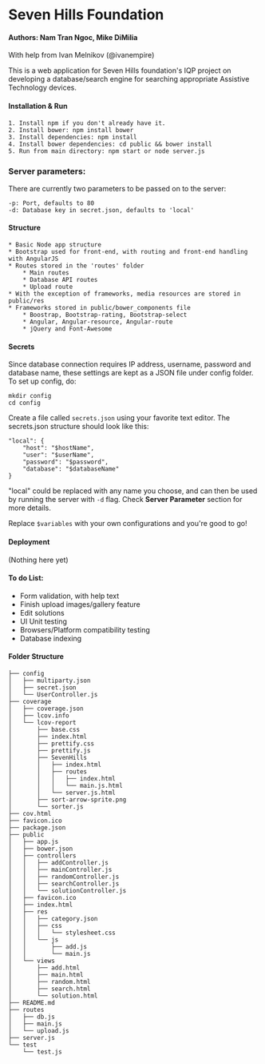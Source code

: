 # Seven Hills Foundation

#### Authors: Nam Tran Ngoc, Mike DiMilia
With help from Ivan Melnikov (@ivanempire)

This is a web application for Seven Hills foundation's IQP project on developing a database/search engine for searching appropriate Assistive Technology devices. 

#### Installation & Run

    1. Install npm if you don't already have it.
    2. Install bower: npm install bower
    3. Install dependencies: npm install
    4. Install bower dependencies: cd public && bower install
    5. Run from main directory: npm start or node server.js

### Server parameters:

There are currently two parameters to be passed on to the server:
    
    -p: Port, defaults to 80
    -d: Database key in secret.json, defaults to 'local'

#### Structure

    * Basic Node app structure
    * Bootstrap used for front-end, with routing and front-end handling with AngularJS
    * Routes stored in the 'routes' folder
        * Main routes
        * Database API routes
        * Upload route
    * With the exception of frameworks, media resources are stored in public/res
    * Frameworks stored in public/bower_components file
        * Boostrap, Bootstrap-rating, Bootstrap-select
        * Angular, Angular-resource, Angular-route
        * jQuery and Font-Awesome

#### Secrets

Since database connection requires IP address, username, password and database name, these settings are kept as a JSON file under config folder. To set up config, do:

    mkdir config
    cd config

Create a file called `secrets.json` using your favorite text editor. The secrets.json structure should look like this:

    "local": {
        "host": "$hostName",
        "user": "$userName",
        "password": "$password",
        "database": "$databaseName"
    }

"local" could be replaced with any name you choose, and can then be used by running the server with `-d` flag. Check __Server Parameter__ section for more details.

Replace `$variables` with your own configurations and you're good to go!

#### Deployment

(Nothing here yet)

#### To do List:

- Form validation, with help text
- Finish upload images/gallery feature
- Edit solutions
- UI Unit testing
- Browsers/Platform compatibility testing
- Database indexing

#### Folder Structure
    ├── config
    │   ├── multiparty.json
    │   ├── secret.json
    │   └── UserController.js
    ├── coverage
    │   ├── coverage.json
    │   ├── lcov.info
    │   └── lcov-report
    │       ├── base.css
    │       ├── index.html
    │       ├── prettify.css
    │       ├── prettify.js
    │       ├── SevenHills
    │       │   ├── index.html
    │       │   ├── routes
    │       │   │   ├── index.html
    │       │   │   └── main.js.html
    │       │   └── server.js.html
    │       ├── sort-arrow-sprite.png
    │       └── sorter.js
    ├── cov.html
    ├── favicon.ico
    ├── package.json
    ├── public
    │   ├── app.js
    │   ├── bower.json
    │   ├── controllers
    │   │   ├── addController.js
    │   │   ├── mainController.js
    │   │   ├── randomController.js
    │   │   ├── searchController.js
    │   │   └── solutionController.js
    │   ├── favicon.ico
    │   ├── index.html
    │   ├── res
    │   │   ├── category.json
    │   │   ├── css
    │   │   │   └── stylesheet.css
    │   │   └── js
    │   │       ├── add.js
    │   │       └── main.js
    │   └── views
    │       ├── add.html
    │       ├── main.html
    │       ├── random.html
    │       ├── search.html
    │       └── solution.html
    ├── README.md
    ├── routes
    │   ├── db.js
    │   ├── main.js
    │   └── upload.js
    ├── server.js
    └── test
        └── test.js

